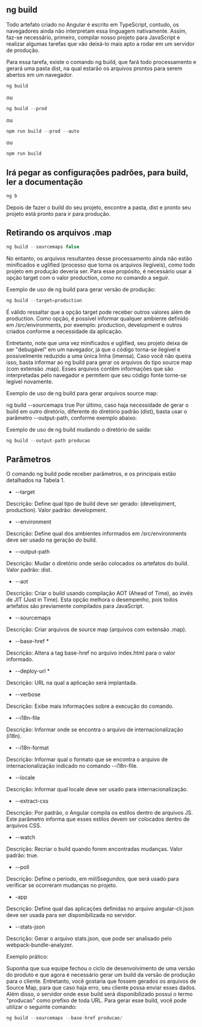 ## ng build

Todo artefato criado no Angular é escrito em TypeScript, contudo, os navegadores ainda não interpretam essa linguagem nativamente. Assim, faz-se necessário, primeiro, compilar nosso projeto para JavaScript e realizar algumas tarefas que vão deixá-lo mais apto a rodar em um servidor de produção.

Para essa tarefa, existe o comando ng build, que fará todo processamento e gerará uma pasta dist, na qual estarão os arquivos prontos para serem abertos em um navegador.

```js
ng build
```

ou

```js
ng build --prod
```

ou

```js
npm run build --prod --auto
```

ou

```js
npm run build
```

## Irá pegar as configurações padrões, para build, ler a documentação

```js
ng b
```

Depois de fazer o build do seu projeto, encontre a pasta, dist e pronto seu
projeto está pronto para ir para produção.

## Retirando os arquivos .map


```js
ng build --sourcemaps false
```

No entanto, os arquivos resultantes desse processamento ainda não estão minificados e uglified (processo que torna os arquivos ilegíveis), como todo projeto em produção deveria ser. Para esse propósito, é necessário usar a opção target com o valor production, como no comando a seguir.

Exemplo de uso de ng build para gerar versão de produção:

```js
ng build --target=production
```

É válido ressaltar que a opção target pode receber outros valores além de production. Como opção, é possível informar qualquer ambiente definido em /src/environments, por exemplo: production, development e outros criados conforme a necessidade da aplicação.

Entretanto, note que uma vez minificados e uglified, seu projeto deixa de ser "debugável" em um navegador, já que o código torna-se ilegível e possivelmente reduzido a uma única linha (imensa). Caso você não queira isso, basta informar ao ng build para gerar os arquivos do tipo source map (com extensão .map). Esses arquivos contêm informações que são interpretadas pelo navegador e permitem que seu código fonte torne-se legível novamente.

Exemplo de uso de ng build para gerar arquivos source map:

ng build --sourcemaps true
Por último, caso haja necessidade de gerar o build em outro diretório, diferente do diretório padrão (dist), basta usar o parâmetro --output-path, conforme exemplo abaixo:

Exemplo de uso de ng build mudando o diretório de saída:


```js
ng build --output-path producao
```

## Parâmetros

O comando ng build pode receber parâmetros, e os principais estão detalhados na Tabela 1.

- --target <string>

Descrição: Define qual tipo de build deve ser gerado: (development, production). Valor padrão: development.

- --environment

Descrição: Define qual dos ambientes informados em /src/environments deve ser usado na geração do build.

- --output-path <string>

Descrição: Mudar o diretório onde serão colocados os artefatos do build. Valor padrão: dist.

- --aot

Descrição: Criar o build usando compilação AOT (Ahead of Time), ao invés de JIT (Just in Time). Esta opção melhora o desempenho, pois todos artefatos são previamente compilados para JavaScript.

- --sourcemaps

Descrição: Criar arquivos de source map (arquivos com extensão .map).

- --base-href <string> *

Descrição: Altera a tag base-href no arquivo index.html para o valor informado.

- --deploy-url <string> *

Descrição: URL na qual a aplicação será implantada.

- --verbose

Descrição: Exibe mais informações sobre a execução do comando.

- --i18n-file <string>

Descrição: Informar onde se encontra o arquivo de internacionalização (i18n).

- --i18n-format <string>

Descrição: Informar qual o formato que se encontra o arquivo de internacionalização indicado no comando --i18n-file.

- --locale <string>

Descrição: Informar qual locale deve ser usado para internacionalização.

- --extract-css

Descrição: Por padrão, o Angular compila os estilos dentro de arquivos JS. Este parâmetro informa que esses estilos devem ser colocados dentro de arquivos CSS.

- --watch

Descrição: Recriar o build quando forem encontradas mudanças. Valor padrão: true.

- --poll <number>

Descrição: Define o período, em miliSsegundos, que será usado para verificar se ocorreram mudanças no projeto.

- -app <string>

Descrição: Define qual das aplicações definidas no arquivo angular-cli.json deve ser usada para ser disponibilizada no servidor.

- --stats-json

Descrição: Gerar o arquivo stats.json, que pode ser analisado pelo webpack-bundle-analyzer.

Exemplo prático:

Suponha que sua equipe fechou o ciclo de desenvolvimento de uma versão do produto e que agora é necessário gerar um build da versão de produção para o cliente. Entretanto, você gostaria que fossem gerados os arquivos de Source Map, para que caso haja erro, seu cliente possa enviar esses dados. Além disso, o servidor onde esse build será disponibilizado possui o termo "producao" como prefixo de toda URL. Para gerar esse build, você pode utilizar o seguinte comando:

```js
ng build --sourcemaps --base-href producao/
```





